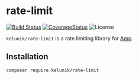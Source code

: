 # rate-limit

[![Build Status](https://img.shields.io/travis/kelunik/rate-limit/master.svg?style=flat-square)](https://travis-ci.org/kelunik/rate-limit)
[![CoverageStatus](https://img.shields.io/coveralls/kelunik/rate-limit/master.svg?style=flat-square)](https://coveralls.io/github/kelunik/rate-limit?branch=master)
![License](https://img.shields.io/badge/license-MIT-blue.svg?style=flat-square)

`kelunik/rate-limit` is a rate limiting library for [Amp](https://github.com/amphp/amp).

## Installation

```bash
composer require kelunik/rate-limit
```
